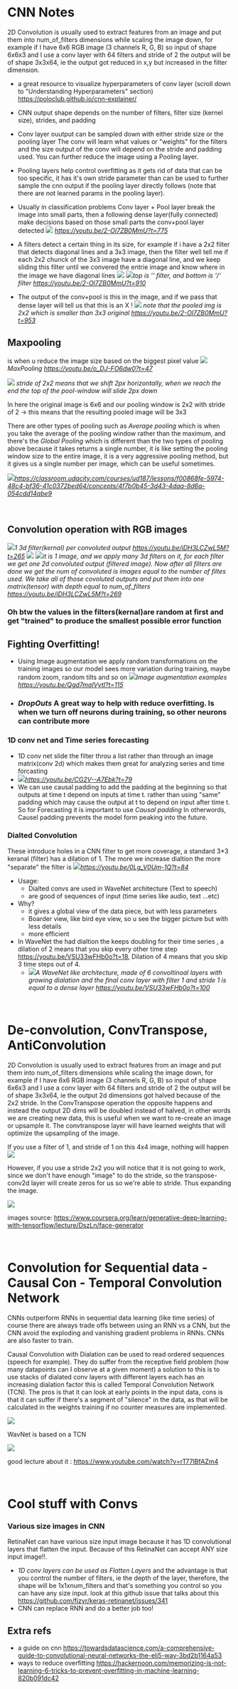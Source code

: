<style>
  img{
    max-width:70%;
  }
</style>

# CNN Notes

2D Convolution is usually used to extract features from an image and put them into num_of_filters dimensions while scaling the image down, for example if I have 6x6 RGB image (3 channels R, G, B) so input of shape 6x6x3 and I use a conv layer with 64 filters and stride of 2 the output will be of shape 3x3x64, ie the output got reduced in x,y but increased in the filter dimension. 

- a great resource to visualize hyperparameters of conv layer (scroll down to "Understanding Hyperparameters" section) https://poloclub.github.io/cnn-explainer/
- CNN output shape depends on the number of filters, filter size (kernel size), strides, and padding
- Conv layer ouutput can be sampled down with either stride size or the pooling layer
  The conv will learn what values or "weights" for the filters and the size output of the conv will depend on the stride and padding used. You can further reduce the image using a Pooling layer.
- Pooling layers help control overfitting as it gets rid of data that can be too specific, it has it's own stride parameter than can be used to further sample the cnn output if the pooling layer directly follows (note that there are not learned params in the pooling layer).
- Usually in classification problems Conv layer + Pool layer break the image into small parts, then a following dense layer(fully connected) make decisions based on those small parts the conv+pool layer detected ![](screenshots/2020-05-23-14-32-56.png) *https://youtu.be/2-Ol7ZB0MmU?t=775*

- A filters detect a certain thing in its size, for example if i have a 2x2 filter that detects diagonal lines and a 3x3 image, then the filter well tell me if each 2x2 chunck of the 3x3 image have a diagonal line, and we keep sliding this filter until we convered the entrie image and know where in the image we have diagonal lines
 ![](screenshots/2020-05-23-14-38-24.png) ![](screenshots/2020-05-23-14-40-00.png)*top is '\' filter, and bottom is '/' filter https://youtu.be/2-Ol7ZB0MmU?t=910*
 
 - The output of the conv+pool is this in the image, and if we pass that dense layer will tell us that this is an X !
  ![](screenshots/2020-05-23-14-41-28.png) *note that the pooled img is 2x2 which is smaller than 3x3 original https://youtu.be/2-Ol7ZB0MmU?t=953*


## Maxpooling

  is when u reduce the image size based on the biggest pixel value
  ![](screenshots/2020-05-31-08-31-10.png) *MaxPooling https://youtu.be/o_DJ-FO6dw0?t=47*

  ![](screenshots/2020-05-31-19-11-55.png) *stride of 2x2 means that we shift 2px horizontally, when we reach the end the top of the pool-window will slide 2px down*

In here the original image is 6x6 and our pooling window is 2x2 with stride of 2 -> this means that the resulting pooled image will be 3x3

There are other types of pooling such as *Average pooling* which is when you take the average of the pooling window rather than the maximum, and there's the *Global Pooling* which is different than the two types of pooling above because it takes returns a single number, it is like setting the pooling window size to the entire image, it is a very aggressive pooling method, but it gives us a single number per image, which can be useful sometimes.

![](screenshots/2020-05-31-08-38-28.png)*https://classroom.udacity.com/courses/ud187/lessons/f00868fe-5974-48c4-bf36-41c0372bed64/concepts/4f7b0b45-3d43-4daa-8d6a-054cdd14abe9*

<br>

## Convolution operation with RGB images 

![](screenshots/2020-05-31-15-39-55.png)*1 3d filter(kernal) per convoluted output https://youtu.be/iDH3LCZwL5M?t=265*
![](screenshots/2020-05-31-15-43-43.png)
![](screenshots/2020-05-31-15-44-27.png)*it is 1 image, and we apply many 3d filters on it, for each filter we get one 2d convoluted output (filtered image). Now after all filters are done we get the num of convoluted is images equal to the number of filtes used. We take all of those covoluted outputs and put them into one matrix(tensor) with depth equal to num_of_filters https://youtu.be/iDH3LCZwL5M?t=269*

### Oh btw the values in the filters(kernal)are random at first and get "trained" to produce the smallest possible error function

## Fighting Overfitting!

- Using Image augmentation we apply random transformations on the training images so our model sees more variation during training, maybe random zoom, random tilts and so on
  ![](screenshots/2020-05-31-20-21-58.png)*Image augmentation examples https://youtu.be/Qgd7maIVytI?t=115*

- ### *DropOuts* A great way to help with reduce overfitting. Is when we turn off neurons during training, so other neurons can contribute more
  
### 1D conv net and Time series forecasting

- 1D conv net slide the filter throu a list rather than through an image matrix(conv 2d) which makes them great for analyzing series and time forcasting
- ![](screenshots/2020-06-19-19-41-10.png)*https://youtu.be/CG2V--A7Ebk?t=79*
- We can use causal padding to add the padding at the beginning so that outputs at time t depend on inputs at time t. rather than using "same" padding which may cause the output at t to depend on input after time t. So for Forecasting it is important to use *Causal padding* In otherwords, Causel padding prevents the model form peaking into the future.

### Dialted Convolution

These introduce holes in a CNN filter to get more coverage, a standard  3*3 keranal (filter) has a dilation of 1. The more we increase dialtion the more "separate" the filter is
![](screenshots/2020-06-20-09-33-48.png)*https://youtu.be/0Lg_V0Um-1Q?t=84*
- Usage:
  - Dialted convs are used in WaveNet architecture (Text to speech)
  - are good of sequences of input (time series like audio, text ...etc)
- Why?
  - it gives a global view of the data piece, but with less parameters
  - Boarder view, like bird eye view, so u see the bigger picture but with less details
  - more efficient
- In WaveNet the had dialtion the keeps doubling for their time series , a dilation of 2 means that you skip every other time step https://youtu.be/VSU33wFHb0o?t=18, Dilation of 4 means that you skip 3 time steps out of 4.
  - ![](screenshots/2020-06-20-09-45-03.png)*A WaveNet like architecture, made of 6 convoltinoal layers with growing dialation and the final conv layer with filter 1 and stride 1 is equal to a dense layer https://youtu.be/VSU33wFHb0o?t=100*


<br>


# De-convolution, ConvTranspose, AntiConvolution
2D Convolution is usually used to extract features from an image and put them into num_of_filters dimensions while scaling the image down, for example if I have 6x6 RGB image (3 channels R, G, B) so input of shape 6x6x3 and I use a conv layer with 64 filters and stride of 2 the output will be of shape 3x3x64, ie the output 2d dimensions got halved because of the 2x2 stride. In the ConvTranspose operation the opposite happens and instead the output 2D dims will be doubled instead of halved, in other words we are creating new data, this is useful when we want to re-create an image or upsample it. The convtranspose layer will have learned weights that will optimize the upsampling of the image.

If you use a filter of 1, and stride of 1 on this 4x4 image, nothing will happen ![](screenshots/2022-04-24-15-20-42.png)

However, if you use a stride 2x2 you will notice that it is not going to work, since we don't have enough "image" to do the stride, so the transpose-conv2d layer will create zeros for us so we're able to stride. Thus expanding the image.

![](screenshots/2022-04-24-15-22-58.png)

images source: https://www.coursera.org/learn/generative-deep-learning-with-tensorflow/lecture/DszLn/face-generator



<br>

# Convolution for Sequential data - Causal Con - Temporal Convolution Network
CNNs outperform RNNs in sequential data learning (like time series) of course there are always trade offs between using an RNN vs a CNN, but the CNN avoid the exploding and vanishing gradient problems in RNNs. CNNs are also faster to train.

Causal Convolution with Dialation can be used to read ordered sequences (speech for example). They do suffer from the receptive field problem (how many datapoints can I observe at a given moment) a solution to this is to use stacks of dialated conv layers with different layers each has an increasing dialation factor this is called Temporal Convolution Network (TCN). The pros is that it can look at early points in the input data, cons is that it can suffer if there's a segment of "silence" in the data, as that will be calculated in the weights training if no counter measures are implemented.

![](./screenshots/2022-04-29-11-03-02.png)

WavNet is based on a TCN

![](./screenshots/2022-04-29-11-06-26.png)


good lecture about it : https://www.youtube.com/watch?v=rT77lBfAZm4



<br>

# Cool stuff with Convs

### Various size images in CNN
 RetinaNet can have various size input image because it has 1D convolutional  layers that flatten the input. Because  of this RetinaNet can accept ANY size input image!!.
- *1D conv layers can be used as Flatten Layers* and the advantage is that you control the number of filters, ie the depth of the layer, therefore, the shape will be 1x1xnum_filters and that's something you control so you can have any size input. look at this github issue that talks about this https://github.com/fizyr/keras-retinanet/issues/341
- CNN can replace RNN and do a better job too!

## Extra refs
- a guide on cnn https://towardsdatascience.com/a-comprehensive-guide-to-convolutional-neural-networks-the-eli5-way-3bd2b1164a53
- ways to reduce overfitting https://hackernoon.com/memorizing-is-not-learning-6-tricks-to-prevent-overfitting-in-machine-learning-820b091dc42